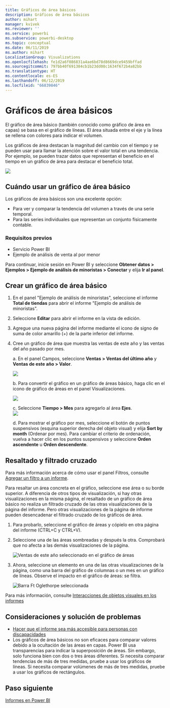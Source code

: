 ```yaml
---
title: Gráficos de área básicos
description: Gráficos de área básicos
author: mihart
manager: kvivek
ms.reviewer: ''
ms.service: powerbi
ms.subservice: powerbi-desktop
ms.topic: conceptual
ms.date: 06/11/2019
ms.author: mihart
LocalizationGroup: Visualizations
ms.openlocfilehash: fe1d2a6f086831a4ae6bd78d8669dce9459bffad
ms.sourcegitcommit: 797bb40f691384cb1b23dd08c1634f672b4a82bb
ms.translationtype: HT
ms.contentlocale: es-ES
ms.lasthandoff: 06/12/2019
ms.locfileid: "66839846"
---
```

# <a name="basic-area-chart"></a>Gráficos de área básicos
El gráfico de área básico (también conocido como gráfico de área en capas) se basa en el gráfico de líneas. El área situada entre el eje y la línea se rellena con colores para indicar el volumen. 

Los gráficos de área destacan la magnitud del cambio con el tiempo y se pueden usar para llamar la atención sobre el valor total en una tendencia. Por ejemplo, se pueden trazar datos que representan el beneficio en el tiempo en un gráfico de área para destacar el beneficio total.

![](media/power-bi-visualization-basic-area-chart/powerbi-area-chartnew.png)

## <a name="when-to-use-a-basic-area-chart"></a>Cuándo usar un gráfico de área básico
Los gráficos de área básicos son una excelente opción:

* Para ver y comparar la tendencia del volumen a través de una serie temporal. 
* Para las series individuales que representan un conjunto físicamente contable.

### <a name="prerequisites"></a>Requisitos previos
 - Servicio Power BI
 - Ejemplo de análisis de venta al por menor

Para continuar, inicie sesión en Power BI y seleccione **Obtener datos \> Ejemplos \> Ejemplo de análisis de minoristas > Conectar** y elija **Ir al panel**. 

## <a name="create-a-basic-area-chart"></a>Crear un gráfico de área básico
 

1. En el panel "Ejemplo de análisis de minoristas", seleccione el informe **Total de tiendas** para abrir el informe "Ejemplo de análisis de minoristas".
2. Seleccione **Editar** para abrir el informe en la vista de edición.
3. Agregue una nueva página del informe mediante el icono de signo de suma de color amarillo (+) de la parte inferior del informe.
4. Cree un gráfico de área que muestra las ventas de este año y las ventas del año pasado por mes.
   
   a. En el panel Campos, seleccione **Ventas \> Ventas del último año** y **Ventas de este año > Valor**.

   ![](media/power-bi-visualization-basic-area-chart/power-bi-bar-chart.png)

   b.  Para convertir el gráfico en un gráfico de áreas básico, haga clic en el icono de gráfico de áreas en el panel Visualizaciones.

   ![](media/power-bi-visualization-basic-area-chart/convertchart.png)
   
   c.  Seleccione **Tiempo \> Mes** para agregarlo al área **Ejes**.   
   ![](media/power-bi-visualization-basic-area-chart/powerbi-area-chartnew.png)
   
   d.  Para mostrar el gráfico por mes, seleccione el botón de puntos suspensivos (esquina superior derecha del objeto visual) y elija **Sort by month** (Ordenar por mes). Para cambiar el criterio de ordenación, vuelva a hacer clic en los puntos suspensivos y seleccione **Orden ascendente** u **Orden descendente**.

## <a name="highlighting-and-cross-filtering"></a>Resaltado y filtrado cruzado
Para más información acerca de cómo usar el panel Filtros, consulte [Agregar un filtro a un informe](../power-bi-report-add-filter.md).

Para resaltar un área concreta en el gráfico, seleccione ese área o su borde superior.  A diferencia de otros tipos de visualización, si hay otras visualizaciones en la misma página, el resaltado de un gráfico de área básico no realiza un filtrado cruzado de las otras visualizaciones de la página del informe. Pero otras visualizaciones de la página de informe pueden desencadenar el filtrado cruzado de los gráficos de área. 

1. Para probarlo, seleccione el gráfico de áreas y cópielo en otra página del informe (CTRL+C y CTRL+V).
2. Seleccione una de las áreas sombreadas y después la otra. Comprobará que no afecta a las demás visualizaciones de la página.

    ![Ventas de este año seleccionado en el gráfico de áreas](media/power-bi-visualization-basic-area-chart/power-bi-select-area.png)

3. Ahora, seleccione un elemento en una de las otras visualizaciones de la página, como una barra del gráfico de columnas o un mes en un gráfico de líneas. Observe el impacto en el gráfico de áreas: se filtra.  

    ![Barra Ft Oglethorpe seleccionada](media/power-bi-visualization-basic-area-chart/power-bi-filter.png) 

Para más información, consulte [Interacciones de objetos visuales en los informes](../service-reports-visual-interactions.md)


## <a name="considerations-and-troubleshooting"></a>Consideraciones y solución de problemas   
* [Hacer que el informe sea más accesible para personas con discapacidades](../desktop-accessibility.md)
* Los gráficos de área básicos no son eficaces para comparar valores debido a la ocultación de las áreas en capas. Power BI usa transparencias para indicar la superposición de áreas. Sin embargo, solo funciona bien con dos o tres áreas diferentes. Si necesita comparar tendencias de más de tres medidas, pruebe a usar los gráficos de líneas. Si necesita comparar volúmenes de más de tres medidas, pruebe a usar los gráficos de rectángulos.

## <a name="next-step"></a>Paso siguiente
[Informes en Power BI](power-bi-visualization-card.md)  

